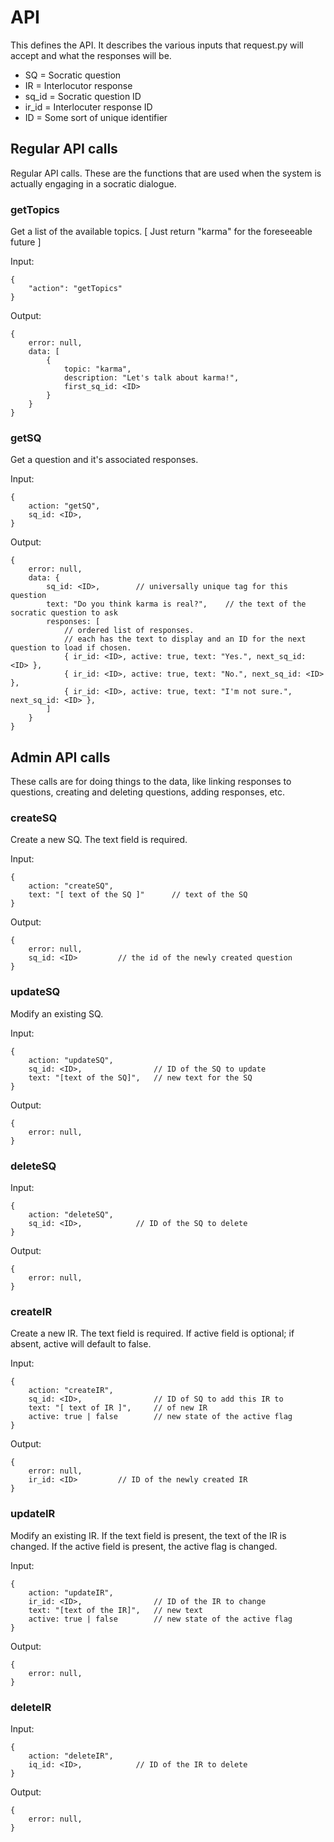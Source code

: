 
# API

This defines the API.
It describes the various inputs that request.py will accept and what the responses
will be.

* SQ = Socratic question
* IR = Interlocutor response
* sq_id = Socratic question ID
* ir_id = Interlocuter response ID
* ID = Some sort of unique identifier



## Regular API calls

Regular API calls.
These are the functions that are used when the system is actually engaging in a
socratic dialogue.


### getTopics

Get a list of the available topics.  [ Just return "karma" for the foreseeable future ]

Input:

	{
		"action": "getTopics"
	}

Output:

	{
		error: null,
		data: [
			{
				topic: "karma",	
				description: "Let's talk about karma!",
				first_sq_id: <ID>
			}
		}
	}


### getSQ

Get a question and it's associated responses.

Input:

	{
		action: "getSQ",
		sq_id: <ID>,
	}

Output:

	{
		error: null,
		data: {
			sq_id: <ID>,		// universally unique tag for this question
			text: "Do you think karma is real?",	// the text of the socratic question to ask
			responses: [	
				// ordered list of responses.
				// each has the text to display and an ID for the next question to load if chosen.
				{ ir_id: <ID>, active: true, text: "Yes.", next_sq_id: <ID> },
				{ ir_id: <ID>, active: true, text: "No.", next_sq_id: <ID> },
				{ ir_id: <ID>, active: true, text: "I'm not sure.", next_sq_id: <ID> },
			]
		}
	}


## Admin API calls

These calls are for doing things to the data, like linking responses to questions, 
creating and deleting questions, adding responses, etc.


### createSQ

Create a new SQ.
The text field is required.

Input:

	{
		action: "createSQ",
		text: "[ text of the SQ ]"		// text of the SQ
	}

Output:

	{
		error: null,
		sq_id: <ID>			// the id of the newly created question
	}


### updateSQ

Modify an existing SQ.

Input:

	{
		action: "updateSQ",
		sq_id: <ID>,				// ID of the SQ to update
		text: "[text of the SQ]",	// new text for the SQ
	}

Output:

	{
		error: null,
	}


### deleteSQ

Input:

	{
		action: "deleteSQ",
		sq_id: <ID>,			// ID of the SQ to delete
	}

Output:

	{
		error: null,
	}


### createIR

Create a new IR.
The text field is required.
If active field is optional; if absent, active will default to false.

Input:

	{
		action: "createIR",
		sq_id: <ID>,				// ID of SQ to add this IR to
		text: "[ text of IR ]",		// of new IR
		active: true | false		// new state of the active flag
	}

Output:

	{
		error: null,
		ir_id: <ID>			// ID of the newly created IR
	}


### updateIR

Modify an existing IR.
If the text field is present, the text of the IR is changed.
If the active field is present, the active flag is changed.

Input:

	{
		action: "updateIR",
		ir_id: <ID>,				// ID of the IR to change
		text: "[text of the IR]",	// new text
		active: true | false		// new state of the active flag
	}

Output:

	{
		error: null,
	}


### deleteIR

Input:

	{
		action: "deleteIR",
		iq_id: <ID>,			// ID of the IR to delete
	}

Output:

	{
		error: null,
	}


